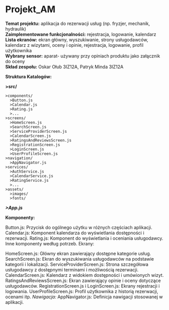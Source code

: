 # Projekt_AM

**Temat projektu:** aplikacja do rezerwacji usług (np. fryzjer, mechanik, hydraulik)<br>
**Zaimplementowane funkcjonalności:** rejestracja, logowanie, kalendarz<br>
**Lista ekranów:** ekran główny, wyszukiwanie, strony usługodawców, kalendarz z wizytami, oceny i opinie, rejestracja, logowanie, profil użytkownika<br>
**Wybrany sensor:** aparat- używany przy opiniach produktu jako załącznik do oceny<br>
**Skład zespołu:** Oskar Ołub 3IZ12A, Patryk Minda 3IZ12A

**Struktura Katalogów:**

**>src/**

    >components/
      >Button.js
      >Calendar.js
      >Rating.js
      >...
    >screens/
      >HomeScreen.js
      >SearchScreen.js
      >ServiceProviderScreen.js
      >CalendarScreen.js
      >RatingsAndReviewsScreen.js
      >RegistrationScreen.js
      >LoginScreen.js
      >UserProfileScreen.js
    >navigation/
      >AppNavigator.js
    >services/
      >AuthService.js
      >CalendarService.js
      >RatingService.js
      >...
    >assets/
      >images/
      >fonts/
***>App.js***

**Komponenty:**

Button.js: Przycisk do ogólnego użytku w różnych częściach aplikacji.
Calendar.js: Komponent kalendarza do wyświetlania dostępności i rezerwacji.
Rating.js: Komponent do wyświetlania i oceniania usługodawcy.
Inne komponenty według potrzeb.
Ekrany:

HomeScreen.js: Główny ekran zawierający dostępne kategorie usług.
SearchScreen.js: Ekran do wyszukiwania usługodawców na podstawie kategorii i lokalizacji.
ServiceProviderScreen.js: Strona szczegółowa usługodawcy z dostępnymi terminami i możliwością rezerwacji.
CalendarScreen.js: Kalendarz z widokiem dostępności i umówionych wizyt.
RatingsAndReviewsScreen.js: Ekran zawierający opinie i oceny dotyczące usługodawców.
RegistrationScreen.js i LoginScreen.js: Ekrany rejestracji i logowania.
UserProfileScreen.js: Profil użytkownika z historią rezerwacji, ocenami itp.
_Nawigacja:_
AppNavigator.js: Definicja nawigacji stosowanej w aplikacji.

